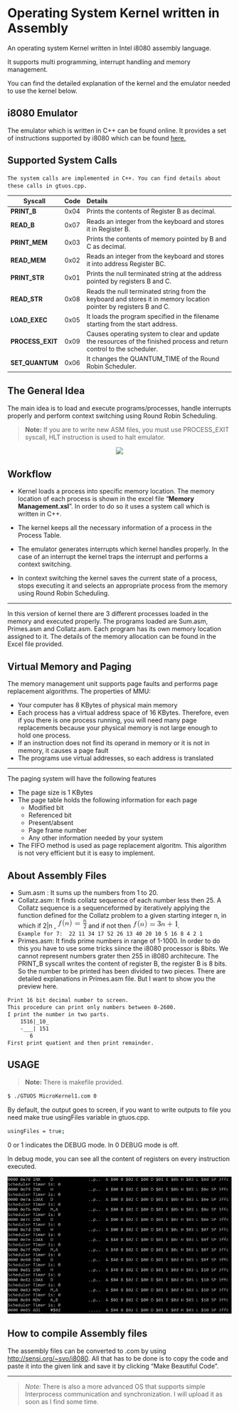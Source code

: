 

# Operating System Kernel written in Assembly

An operating system Kernel written in Intel i8080 assembly language.

It supports multi programming, interrupt handling and memory management.

You can find the detailed explanation of the kernel and the emulator needed to use the kernel below.

## i8080 Emulator

The emulator which is written in C++ can be found online. It provides a set of instructions supported by i8080 which can be found  <a href="http://www.emulator101.com/reference/8080-by-opcode.html">here.</a>




## Supported System Calls
 `The system calls are implemented in C++. You can find details about these calls in gtuos.cpp.`
 
 | Syscall        | Code| Details|
| ------------- |:-------------:| :-----------|
| **PRINT_B**      | 0x04 | Prints the contents of Register B as decimal. |
| **READ_B**      | 0x07|   Reads an integer from the keyboard and stores it in Register B. |
| **PRINT_MEM** | 0x03      |   Prints the contents of memory pointed by B and C as decimal. |
| **READ_MEM** | 0x02 | Reads an integer from the keyboard and stores it into address Register BC.|
| **PRINT_STR** | 0x01 | Prints the null terminated string at the address pointed by registers B and C.|
| **READ_STR** | 0x08 | Reads the null terminated string from the keyboard and stores it in memory location pointer by registers B and C.|
| **LOAD_EXEC** | 0x05 | It loads the program specified in the filename starting from the start address.|
| **PROCESS_EXIT** | 0x09 | Causes operating system to clear and update the resources of the finished process and return control to the scheduler.|
|  **SET_QUANTUM** | 0x06 | It changes the QUANTUM_TIME of the Round Robin Scheduler. | 

## The General Idea

The main idea is to load and execute programs/processes, handle interrupts properly and perform context switching using Round Robin Scheduling. 
 > **Note:** If you are to write new ASM files, you must use PROCESS_EXIT syscall, HLT instruction is used to halt emulator. 

<p align="center"><img src="https://consequenceofsound.net/wp-content/uploads/2017/04/screen-shot-2017-04-01-at-7-47-18-pm.jpg?quality=80" width="300px"/></p>

## Workflow

- Kernel loads a process into specific memory location. The memory location of each process is shown in the excel file “**Memory Management.xsl**”. In order to do so it uses a system call which is written in C++.

- The kernel keeps all the necessary information of a process in the Process Table.

- The emulator generates interrupts which kernel handles properly. In the case of an interrupt the kernel traps the interrupt and performs a context switching.

- In context switching the kernel saves the current state of a process, stops executing it and selects an appropriate process from the memory using Round Robin Scheduling.

***

In this version of kernel there are 3 different processes loaded in the memory and executed properly. The programs loaded are Sum.asm, Primes.asm and Collatz.asm. Each program has its own memory location assigned to it. The details of the memory allocation can be found in the Excel file provided.

## Virtual Memory and Paging
The memory management unit supports page faults and performs page replacement algorithms. 
The properties of MMU:
 - Your computer has 8 KBytes of physical main memory 
 - Each process has a virtual address space of 16 KBytes.  Therefore, even if you there is one process running, you will need many page replacements because your physical memory is not large enough to hold one process.
 -  If an instruction does not find its operand in memory or it is not in memory, it causes a page fault 
 -  The programs  use virtual addresses, so each address is translated 
***

The paging system will have the following features
 -  The page size is 1 KBytes 
 - The page table holds the following information for each page
	 - Modified bit 
	 - Referenced bit
	 - Present/absent
	 - Page frame number
	 - Any other information needed by your system
 - The FIFO method is used as page replacement algoritm. This algorithm is not very efficient but it is easy to implement. 

## About Assembly Files

- Sum.asm : It sums up the numbers from 1 to 20. 
- Collatz.asm: It finds collatz sequence of each number less then 25. 
	A Collatz sequence is a sequenceformed by iteratively applying the function defined for the Collatz problem to a given starting integer n, in which if 2|n , <img src="https://raw.githubusercontent.com/onurpolattimur/Microkernel-Operating-System-with-i8080/master/SS/ndivtwo.png"/> and if not then <img src="https://raw.githubusercontent.com/onurpolattimur/Microkernel-Operating-System-with-i8080/master/SS/3naddone.png"/>.<br>
	`Example for 7:  22 11 34 17 52 26 13 40 20 10 5 16 8 4 2 1`
- Primes.asm: It finds prime numbers in range of 1-1000. 
In order to do this you have to use some tricks siince the i8080 processor is 8bits. We cannot represent numbers grater then 255 in i8080 architecure. The PRINT_B syscall writes the content of register B, the register B is 8 bits.  So the number to be printed has been divided to two pieces. There are detailed explanations in Primes.asm file.  But I want to show you the preview here.
```
Print 16 bit decimal number to screen.
This procedure can print only numbers between 0-2600.
I print the number in two parts.
    1516|_10_
    -___| 151
       6
First print quatient and then print remainder.
```
	

## USAGE

  > **Note:** There is makefile provided.  
```sh
$ ./GTUOS MicroKernel1.com 0
```
By default, the output goes to screen, if you want to write outputs to file you need make true usingFiles variable in gtuos.cpp.
```sh
usingFiles = true;
```
0 or 1 indicates the DEBUG mode. In 0 DEBUG mode is off.

In debug mode, you can see all the content of registers on every instruction executed.
<p align="center">
<img src="https://raw.githubusercontent.com/onurpolattimur/Microkernel-Operating-System-with-i8080/master/SS/terminal_1.png"/></p>

## How to compile Assembly files

The assembly files can be converted to .com by using http://sensi.org/~svo/i8080. All that has to be done is to copy the code and paste it into the given link and save it by clicking “Make Beautiful Code”.
***
 > *Note:* There is also a more advanced OS that supports simple Interprocess communication and synchronization. I will upload it as soon as I find some time.

